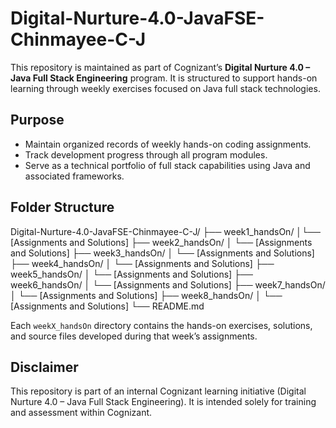# Digital-Nurture-4.0-JavaFSE-Chinmayee-C-J

This repository is maintained as part of Cognizant’s **Digital Nurture 4.0 – Java Full Stack Engineering** program. It is structured to support hands-on learning through weekly exercises focused on Java full stack technologies.

## Purpose

- Maintain organized records of weekly hands-on coding assignments.
- Track development progress through all program modules.
- Serve as a technical portfolio of full stack capabilities using Java and associated frameworks.

## Folder Structure

Digital-Nurture-4.0-JavaFSE-Chinmayee-C-J/
├── week1_handsOn/
│└── [Assignments and Solutions]
├── week2_handsOn/
│ └── [Assignments and Solutions]
├── week3_handsOn/
│ └── [Assignments and Solutions]
├── week4_handsOn/
│ └── [Assignments and Solutions]
├── week5_handsOn/
│ └── [Assignments and Solutions]
├── week6_handsOn/
│ └── [Assignments and Solutions]
├── week7_handsOn/
│ └── [Assignments and Solutions]
├── week8_handsOn/
│ └── [Assignments and Solutions]
└── README.md

Each `weekX_handsOn` directory contains the hands-on exercises, solutions, and source files developed during that week’s assignments.

## Disclaimer

This repository is part of an internal Cognizant learning initiative (Digital Nurture 4.0 – Java Full Stack Engineering). It is intended solely for training and assessment within Cognizant.
